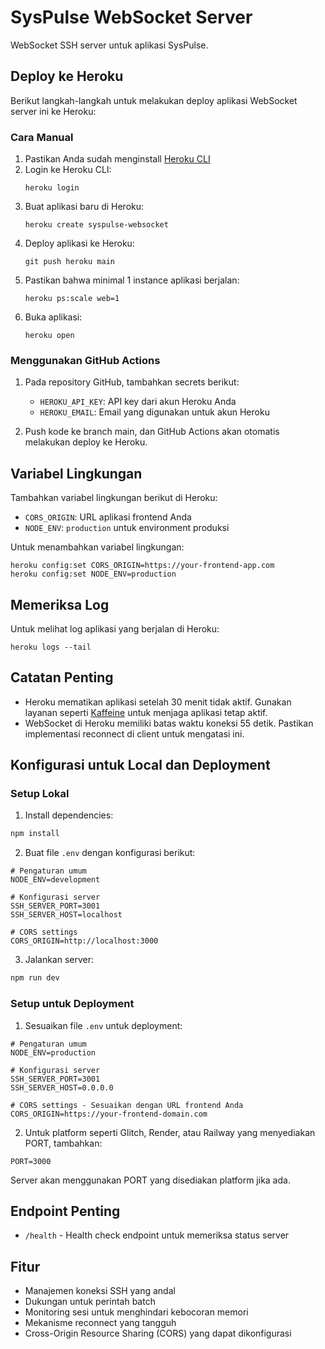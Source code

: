 # SysPulse WebSocket Server

WebSocket SSH server untuk aplikasi SysPulse.

## Deploy ke Heroku

Berikut langkah-langkah untuk melakukan deploy aplikasi WebSocket server ini ke Heroku:

### Cara Manual

1. Pastikan Anda sudah menginstall [Heroku CLI](https://devcenter.heroku.com/articles/heroku-cli)
2. Login ke Heroku CLI:
   ```
   heroku login
   ```
3. Buat aplikasi baru di Heroku:
   ```
   heroku create syspulse-websocket
   ```
4. Deploy aplikasi ke Heroku:
   ```
   git push heroku main
   ```
5. Pastikan bahwa minimal 1 instance aplikasi berjalan:
   ```
   heroku ps:scale web=1
   ```
6. Buka aplikasi:
   ```
   heroku open
   ```

### Menggunakan GitHub Actions

1. Pada repository GitHub, tambahkan secrets berikut:
   - `HEROKU_API_KEY`: API key dari akun Heroku Anda
   - `HEROKU_EMAIL`: Email yang digunakan untuk akun Heroku

2. Push kode ke branch main, dan GitHub Actions akan otomatis melakukan deploy ke Heroku.

## Variabel Lingkungan

Tambahkan variabel lingkungan berikut di Heroku:

- `CORS_ORIGIN`: URL aplikasi frontend Anda
- `NODE_ENV`: `production` untuk environment produksi

Untuk menambahkan variabel lingkungan:
```
heroku config:set CORS_ORIGIN=https://your-frontend-app.com
heroku config:set NODE_ENV=production
```

## Memeriksa Log

Untuk melihat log aplikasi yang berjalan di Heroku:
```
heroku logs --tail
```

## Catatan Penting

- Heroku mematikan aplikasi setelah 30 menit tidak aktif. Gunakan layanan seperti [Kaffeine](https://kaffeine.herokuapp.com/) untuk menjaga aplikasi tetap aktif.
- WebSocket di Heroku memiliki batas waktu koneksi 55 detik. Pastikan implementasi reconnect di client untuk mengatasi ini.

## Konfigurasi untuk Local dan Deployment

### Setup Lokal

1. Install dependencies:
```bash
npm install
```

2. Buat file `.env` dengan konfigurasi berikut:
```
# Pengaturan umum
NODE_ENV=development

# Konfigurasi server
SSH_SERVER_PORT=3001
SSH_SERVER_HOST=localhost

# CORS settings
CORS_ORIGIN=http://localhost:3000
```

3. Jalankan server:
```bash
npm run dev
```

### Setup untuk Deployment

1. Sesuaikan file `.env` untuk deployment:
```
# Pengaturan umum
NODE_ENV=production

# Konfigurasi server
SSH_SERVER_PORT=3001
SSH_SERVER_HOST=0.0.0.0

# CORS settings - Sesuaikan dengan URL frontend Anda
CORS_ORIGIN=https://your-frontend-domain.com
```

2. Untuk platform seperti Glitch, Render, atau Railway yang menyediakan PORT, tambahkan:
```
PORT=3000
```
Server akan menggunakan PORT yang disediakan platform jika ada.

## Endpoint Penting

- `/health` - Health check endpoint untuk memeriksa status server

## Fitur

- Manajemen koneksi SSH yang andal
- Dukungan untuk perintah batch
- Monitoring sesi untuk menghindari kebocoran memori
- Mekanisme reconnect yang tangguh
- Cross-Origin Resource Sharing (CORS) yang dapat dikonfigurasi
